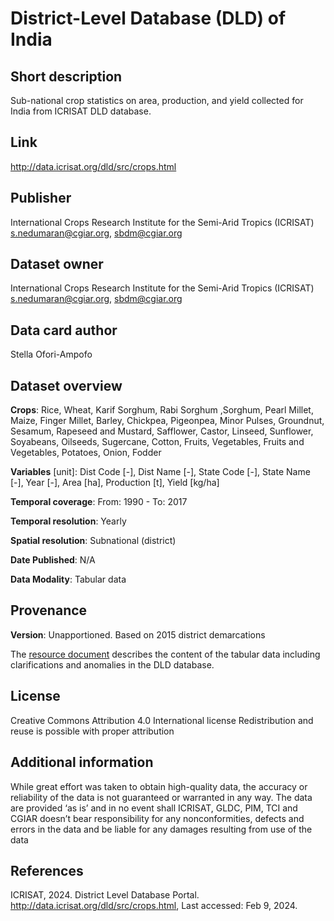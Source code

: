 # District-Level Database (DLD) of India

## Short description
Sub-national crop statistics on area, production, and yield collected for India from ICRISAT DLD database.

## Link
http://data.icrisat.org/dld/src/crops.html 

## Publisher
International Crops Research Institute for the Semi-Arid Tropics (ICRISAT)
s.nedumaran@cgiar.org, sbdm@cgiar.org

## Dataset owner 
International Crops Research Institute for the Semi-Arid Tropics (ICRISAT)
s.nedumaran@cgiar.org, sbdm@cgiar.org

## Data card author
Stella Ofori-Ampofo

## Dataset overview
**Crops**: Rice, Wheat, Karif Sorghum, Rabi Sorghum ,Sorghum, Pearl Millet, Maize, Finger Millet, Barley, Chickpea, Pigeonpea, Minor Pulses, Groundnut, Sesamum, Rapeseed and Mustard, Safflower, Castor, Linseed, Sunflower, Soyabeans, Oilseeds, Sugercane, Cotton, Fruits, Vegetables, Fruits and Vegetables, Potatoes, Onion, Fodder 

**Variables** [unit]: Dist Code [-], Dist Name [-], State Code [-], State Name [-], Year [-], Area [ha], Production [t], Yield [kg/ha]

**Temporal coverage**: From: 1990 - To: 2017

**Temporal resolution**: Yearly

**Spatial resolution**: Subnational (district)

**Date Published**: N/A

**Data Modality**: Tabular data

## Provenance
**Version**: Unapportioned. Based on 2015 district demarcations

The [resource document](http://data.icrisat.org/dldAPI/documentDownload/?fileName=unapportioned) describes the content of the tabular data including clarifications and anomalies in the DLD database.

## License
Creative Commons Attribution 4.0 International license
Redistribution and reuse is possible with proper attribution

## Additional information
While great effort was taken to obtain high-quality data, the accuracy or reliability of the data is not guaranteed or warranted in any way. The data are provided ‘as is’ and in no event shall ICRISAT, GLDC, PIM, TCI and CGIAR doesn’t bear responsibility for any nonconformities, defects and errors in the data and be liable for any damages resulting from use of the data

## References
ICRISAT, 2024. District Level Database Portal. http://data.icrisat.org/dld/src/crops.html, Last accessed: Feb 9, 2024.